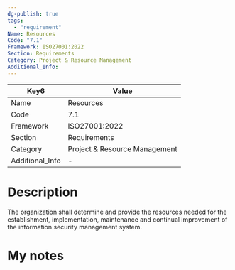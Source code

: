 ```yaml
---
dg-publish: true
tags:
  - "requirement"
Name: Resources
Code: "7.1"
Framework: ISO27001:2022
Section: Requirements
Category: Project & Resource Management
Additional_Info: 
---
```


<div><table class="dataview table-view-table"><thead class="table-view-thead"><tr class="table-view-tr-header"><th class="table-view-th"><span>Key</span><span class="dataview small-text">6</span></th><th class="table-view-th"><span>Value</span></th></tr></thead><tbody class="table-view-tbody"><tr><td><span>Name</span></td><td><span>Resources</span></td></tr><tr><td><span>Code</span></td><td><span>7.1</span></td></tr><tr><td><span>Framework</span></td><td><span>ISO27001:2022</span></td></tr><tr><td><span>Section</span></td><td><span>Requirements</span></td></tr><tr><td><span>Category</span></td><td><span>Project &amp; Resource Management</span></td></tr><tr><td><span>Additional_Info</span></td><td><span>-</span></td></tr></tbody></table></div>

# Description

The organization shall determine and provide the resources needed for the establishment, implementation, maintenance and continual improvement of the information security management system.

# My notes
